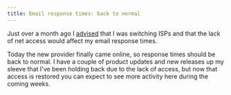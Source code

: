 ```yaml
---
title: Email response times: back to normal
---
```


Just over a month ago I [advised](http://www.wincent.com/a/news/archives/2006/05/email_response.php) that I was switching ISPs and that the lack of net access would affect my email response times.

Today the new provider finally came online, so response times should be back to normal. I have a couple of product updates and new releases up my sleeve that I've been holding back due to the lack of access, but now that access is restored you can expect to see more activity here during the coming weeks.
